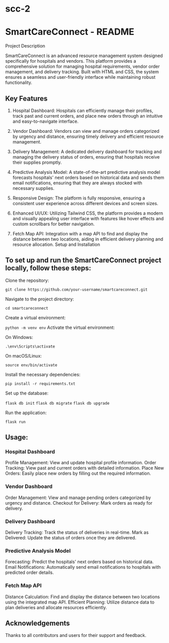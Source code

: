 # scc-2
<h1>SmartCareConnect - README</h1>

Project Description

SmartCareConnect is an advanced resource management system designed specifically for hospitals and vendors. This platform provides a comprehensive solution for managing hospital requirements, vendor order management, and delivery tracking. Built with HTML and CSS, the system ensures a seamless and user-friendly interface while maintaining robust functionality.

<h2>Key Features</h2>

1. Hospital Dashboard: Hospitals can efficiently manage their profiles, track past and current orders, and place new orders through an intuitive and easy-to-navigate interface.
   
2. Vendor Dashboard: Vendors can view and manage orders categorized by urgency and distance, ensuring timely delivery and efficient resource management.
   
3. Delivery Management: A dedicated delivery dashboard for tracking and managing the delivery status of orders, ensuring that hospitals receive their supplies promptly.

4. Predictive Analysis Model: A state-of-the-art predictive analysis model forecasts hospitals' next orders based on historical data and sends them email notifications, ensuring that they are always stocked with necessary supplies.

5. Responsive Design: The platform is fully responsive, ensuring a consistent user experience across different devices and screen sizes.

6. Enhanced UI/UX: Utilizing Tailwind CSS, the platform provides a modern and visually appealing user interface with features like hover effects and custom scrollbars for better navigation.

7. Fetch Map API: Integration with a map API to find and display the distance between two locations, aiding in efficient delivery planning and resource allocation.
Setup and Installation

<h2>To set up and run the SmartCareConnect project locally, follow these steps:</h2>

Clone the repository:

```git clone https://github.com/your-username/smartcareconnect.git```

Navigate to the project directory:

```cd smartcareconnect```

Create a virtual environment:

```python -m venv env```
Activate the virtual environment:

On Windows:

```.\env\Scripts\activate```

On macOS/Linux:

```source env/bin/activate```

Install the necessary dependencies:

```pip install -r requirements.txt```

Set up the database:

```flask db init```
```flask db migrate```
```flask db upgrade```

Run the application:

```flask run```

<h2>Usage:</h2>

<h3>Hospital Dashboard</h3>

Profile Management: View and update hospital profile information.
Order Tracking: View past and current orders with detailed information.
Place New Orders: Easily place new orders by filling out the required information.

<h3>Vendor Dashboard</h3>

Order Management: View and manage pending orders categorized by urgency and distance.
Checkout for Delivery: Mark orders as ready for delivery.

<h3>Delivery Dashboard</h3>

Delivery Tracking: Track the status of deliveries in real-time.
Mark as Delivered: Update the status of orders once they are delivered.

<h3>Predictive Analysis Model</h3>

Forecasting: Predict the hospitals' next orders based on historical data.
Email Notifications: Automatically send email notifications to hospitals with predicted order details.

<h3>Fetch Map API</h3>

Distance Calculation: Find and display the distance between two locations using the integrated map API.
Efficient Planning: Utilize distance data to plan deliveries and allocate resources efficiently.

<h2>Acknowledgements</h2>

Thanks to all contributors and users for their support and feedback.
